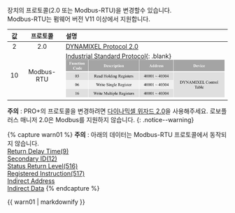 
장치의 프로토콜(2.0 또는 Modbus-RTU)을 변경할수 있습니다.  
Modbus-RTU는 펌웨어 버전 V11 이상에서 지원합니다.

| 값 |  프로토콜   | 설명                                                                                           |
|:-----:|:-----------:|:------------------------------------------------------------------------------------------------------|
|   2   |     2.0     | [DYNAMIXEL Protocol 2.0]                                                                              |
|  10   | Modbus-RTU | [Industrial Standard Protocol]{: .blank}<br>![](/assets/images/dxl/pro_plus/protocol_mode_modbus.png) |

[DYNAMIXEL Protocol 2.0]: /docs/kr/dxl/protocol2/
[Industrial Standard Protocol]: http://modbus.org/docs/PI_MBUS_300.pdf


**주의** : PRO+의 프로토콜을 변경하려면 [다이나믹셀 위자드 2.0](/docs/kr/software/dynamixel/dynamixel_wizard2/)을 사용해주세요. 로보플러스 매니저 2.0은 Modbus를 지원하지 않습니다.
{: .notice--warning}

{% capture warn01 %}
**주의** : 아래의 데이터는 Modbus-RTU 프로토콜에서 동작되지 않습니다.  
[Return Delay Time(9)](#return-delay-time9)  
[Secondary ID(12)](#secondary-id12)  
[Status Return Level(516)](#status-return-level516)  
[Registered Instruction(517)](#registered-instruction517)  
[Indirect Address](#indirect-address)  
[Indirect Data](#indirect-data)
{% endcapture %}
<div class="notice--warning">{{ warn01 | markdownify }}</div>
